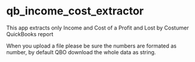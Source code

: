 # qb_income_cost_extractor
This app extracts only Income and Cost of a Profit and Lost by Costumer QuickBooks report 



When you upload a file please be sure the numbers are formated as number, by default QBO download the whole data as string.
